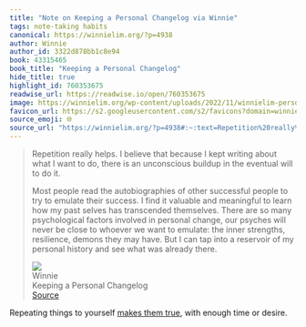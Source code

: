 ```yaml
---
title: "Note on Keeping a Personal Changelog via Winnie"
tags: note-taking habits
canonical: https://winnielim.org/?p=4938
author: Winnie
author_id: 3322d878bb1c8e94
book: 43315465
book_title: "Keeping a Personal Changelog"
hide_title: true
highlight_id: 760353675
readwise_url: https://readwise.io/open/760353675
image: https://winnielim.org/wp-content/uploads/2022/11/winnielim-personal-changelog.png
favicon_url: https://s2.googleusercontent.com/s2/favicons?domain=winnielim.org
source_emoji: 🌐
source_url: "https://winnielim.org/?p=4938#:~:text=Repetition%20really%20helps.,was%20already%20there."
---
```


> Repetition really helps. I believe that because I kept writing about what I want to do, there is an unconscious buildup in the eventual will to do it.
> 
> Most people read the autobiographies of other successful people to try to emulate their success. I find it valuable and meaningful to learn how my past selves has transcended themselves. There are so many psychological factors involved in personal change, our psyches will never be close to whoever we want to emulate: the inner strengths, resilience, demons they may have. But I can tap into a reservoir of my personal history and see what was already there.
> <div class="quoteback-footer"><div class="quoteback-avatar"><img class="mini-favicon" src="https://s2.googleusercontent.com/s2/favicons?domain=winnielim.org"></div><div class="quoteback-metadata"><div class="metadata-inner"><span style="display:none">FROM:</span><div aria-label="Winnie" class="quoteback-author"> Winnie</div><div aria-label="Keeping a Personal Changelog" class="quoteback-title"> Keeping a Personal Changelog</div></div></div><div class="quoteback-backlink"><a target="_blank" aria-label="go to the full text of this quotation" rel="noopener" href="https://winnielim.org/?p=4938#:~:text=Repetition%20really%20helps.,was%20already%20there." class="quoteback-arrow"> Source</a></div></div>

Repeating things to yourself [makes them true](https://www.joshbeckman.org/notes/475469846), with enough time or desire. 